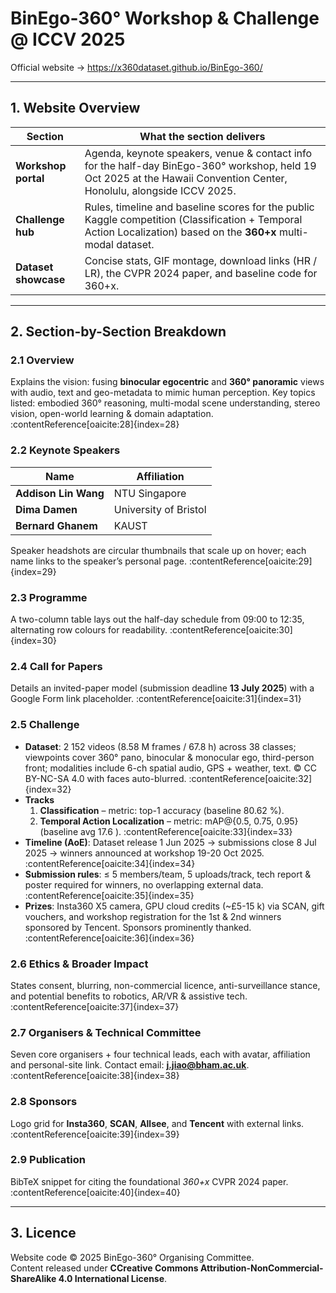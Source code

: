 # BinEgo-360° Workshop & Challenge @ **ICCV 2025**
Official website → <https://x360dataset.github.io/BinEgo-360/>

---

## 1.  Website Overview
| Section              | What the section delivers                                                                                                                                                                                  |
|----------------------|------------------------------------------------------------------------------------------------------------------------------------------------------------------------------------------------------------|
| **Workshop portal**  | Agenda, keynote speakers, venue & contact info for the half-day BinEgo-360° workshop, held 19 Oct 2025 at the Hawaii Convention Center, Honolulu, alongside ICCV 2025. |
| **Challenge hub**    | Rules, timeline and baseline scores for the public Kaggle competition (Classification + Temporal Action Localization) based on the **360+x** multi-modal dataset.    |
| **Dataset showcase** | Concise stats, GIF montage, download links (HR / LR), the CVPR 2024 paper, and baseline code for 360+x.                                                             |

---

## 2.  Section-by-Section Breakdown

### 2.1  Overview
Explains the vision: fusing **binocular egocentric** and **360° panoramic** views with audio, text and geo-metadata to mimic human perception. Key topics listed: embodied 360° reasoning, multi-modal scene understanding, stereo vision, open-world learning & domain adaptation. :contentReference[oaicite:28]{index=28}

### 2.2  Keynote Speakers
Name | Affiliation  
---|---  
**Addison Lin Wang** | NTU Singapore  
**Dima Damen** | University of Bristol  
**Bernard Ghanem** | KAUST  
Speaker headshots are circular thumbnails that scale up on hover; each name links to the speaker’s personal page. :contentReference[oaicite:29]{index=29}

### 2.3  Programme
A two-column table lays out the half-day schedule from 09:00 to 12:35, alternating row colours for readability. :contentReference[oaicite:30]{index=30}

### 2.4  Call for Papers
Details an invited-paper model (submission deadline **13 July 2025**) with a Google Form link placeholder. :contentReference[oaicite:31]{index=31}

### 2.5  Challenge
* **Dataset**: 2 152 videos (8.58 M frames / 67.8 h) across 38 classes; viewpoints cover 360° pano, binocular & monocular ego, third-person front; modalities include 6-ch spatial audio, GPS + weather, text. © CC BY-NC-SA 4.0 with faces auto-blurred. :contentReference[oaicite:32]{index=32}
* **Tracks**
    1. **Classification** – metric: top-1 accuracy (baseline 80.62 %).
    2. **Temporal Action Localization** – metric: mAP@{0.5, 0.75, 0.95} (baseline avg 17.6 ). :contentReference[oaicite:33]{index=33}
* **Timeline (AoE)**: Dataset release 1 Jun 2025 → submissions close 8 Jul 2025 → winners announced at workshop 19-20 Oct 2025. :contentReference[oaicite:34]{index=34}
* **Submission rules**: ≤ 5 members/team, 5 uploads/track, tech report & poster required for winners, no overlapping external data. :contentReference[oaicite:35]{index=35}
* **Prizes**: Insta360 X5 camera, GPU cloud credits (~£5-15 k) via SCAN, gift vouchers, and workshop registration for the 1st & 2nd winners sponsored by Tencent. Sponsors prominently thanked. :contentReference[oaicite:36]{index=36}

### 2.6  Ethics & Broader Impact
States consent, blurring, non-commercial licence, anti-surveillance stance, and potential benefits to robotics, AR/VR & assistive tech. :contentReference[oaicite:37]{index=37}

### 2.7  Organisers & Technical Committee
Seven core organisers + four technical leads, each with avatar, affiliation and personal-site link. Contact email: **j.jiao@bham.ac.uk**. :contentReference[oaicite:38]{index=38}

### 2.8  Sponsors
Logo grid for **Insta360**, **SCAN**, **Allsee**, and **Tencent** with external links. :contentReference[oaicite:39]{index=39}

### 2.9  Publication
BibTeX snippet for citing the foundational *360+x* CVPR 2024 paper. :contentReference[oaicite:40]{index=40}

---

## 3.  Licence

Website code © 2025 BinEgo-360° Organising Committee.  
Content released under **CCreative Commons Attribution-NonCommercial-ShareAlike 4.0 International License**.